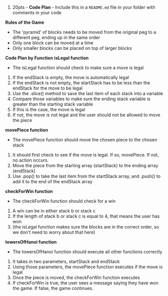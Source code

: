 1. 20pts - **Code Plan** - Include this in a `README.md` file in your folder with comments in your code

**Rules of the Game**
* The 'pyramid' of blocks needs to be moved from the original peg to a different peg, ending up in the same order
* Only one block can be moved at a time
* Only smaller blocks can be placed on top of larger blocks

**Code Plan by Function**
**isLegal function**
* The isLegal function should check to make sure a move is legal
1. If the endStack is empty, the move is automatically legal
2. If the endStack is not empty, the startStack has to be less than the endStack for the move to be legal 
3. Use the .slice() method to save the last item of each stack into a variable
4. Compare those variables to make sure the ending stack variable is greater than the starting stack variable 
5. If this is the case, the move is legal
6. If not, the move is not legal and the user should not be allowed to move the piece

**movePiece function**  
* The movePiece function should move the chosen piece to the chosen stack
1. It should first check to see if the move is legal. If so, movePiece. If not, no action occurs.
2. Move the piece from the starting array (startStack) to the ending array (endStack)
3. Use .pop() to take the last item from the startStack array, and .push() to add it to the end of the endStack array

**checkForWin function**
* The checkForWin function should check for a win
1. A win can be in either stack b or stack c
2. If the length of stack b or stack c is equal to 4, that means the user has won 
3. (the isLegal function makes sure the blocks are in the correct order, so we don't need to worry about that here)

**towersOfHanoi function**
* The towersOfHanoi function should execute all other functions correctly
1. It takes in two parameters, startStack and endStack
2. Using those parameters, the movePiece function executes if the move is legal
3. Once the piece is moved, the checkForWin function executes
4. If checkForWin is true, the user sees a message saying they have won the game. If false, the game continues.
